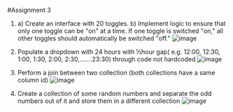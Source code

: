 #Assignment 3

1. a) Create an interface with 20 toggles.
   b) Implement logic to ensure that only one toggle can be "on" at a time. If one toggle is switched "on," all other toggles should automatically be switched "off." 
![image](https://github.com/user-attachments/assets/ab922210-6c11-439a-b6fa-3a0cbdb8e0ac)

2. Populate a dropdown with 24 hours with ½hour gap( e.g. 12:00, 12:30, 1:00, 1:30, 2:00, 2:30,.......23:30) through code not hardcoded 
![image](https://github.com/user-attachments/assets/af1dc27b-724e-429f-951a-1bbd5e2ec324)

3. Perform a join between two collection (both collections have a same column id) 
![image](https://github.com/user-attachments/assets/70b0212b-f832-43ac-975c-f6a7596e2ede)

4. Create a collection of some random numbers and separate the odd numbers out of it and store them in a different collection
![image](https://github.com/user-attachments/assets/266094bc-f818-4775-8b1f-c12a1a00429f)
